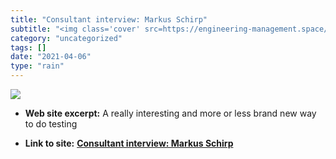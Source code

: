 ```yaml
---
title: "Consultant interview: Markus Schirp"
subtitle: "<img class='cover' src=https://engineering-management.space/img/markus-schirp.jpg>"
category: "uncategorized"
tags: []
date: "2021-04-06"
type: "rain"
---
```

<img class="cover" src=https://engineering-management.space/img/markus-schirp.jpg>



* **Web site excerpt:** A really interesting and more or less brand new way to do testing

* **Link to site:** **[Consultant interview: Markus Schirp](https://engineering-management.space/post/consultant-interview-markus-schirp)**